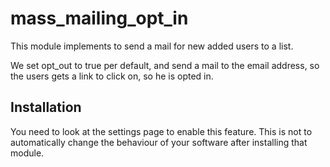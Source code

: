 # mass_mailing_opt_in

This module implements to send a mail for new added users to a list.

We set opt_out to true per default, and send a mail to the email address, so the
users gets a link to click on, so he is opted in.

## Installation

You need to look at the settings page to enable this feature.  This is not to
automatically change the behaviour of your software after installing that module.


